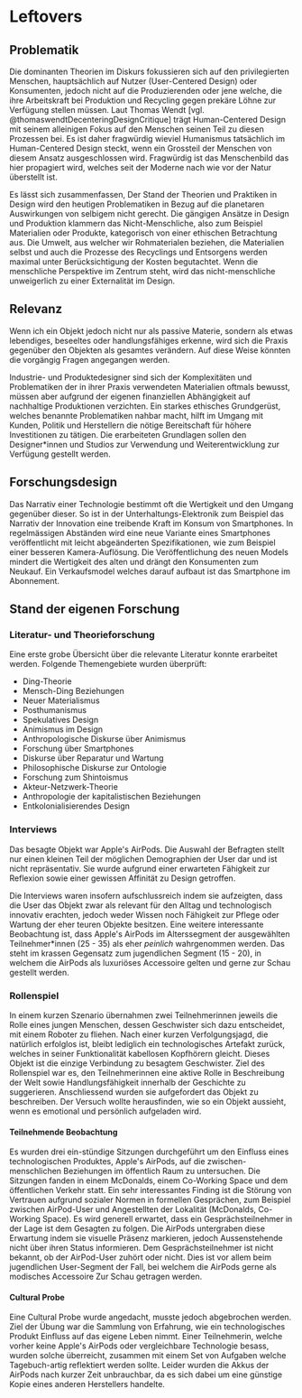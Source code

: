 # Leftovers

## Problematik

Die dominanten Theorien im Diskurs fokussieren sich auf den privilegierten Menschen, hauptsächlich auf Nutzer (User-Centered Design) oder Konsumenten, jedoch nicht auf die Produzierenden oder jene welche, die ihre Arbeitskraft bei Produktion und Recycling gegen prekäre Löhne zur Verfügung stellen müssen. Laut Thomas Wendt [vgl. @thomaswendtDecenteringDesignCritique] trägt Human-Centered Design mit seinem alleinigen Fokus auf den Menschen seinen Teil zu diesen Prozessen bei. Es ist daher fragwürdig wieviel Humanismus tatsächlich im Human-Centered Design steckt, wenn ein Grossteil der Menschen von diesem Ansatz ausgeschlossen wird. Fragwürdig ist das Menschenbild das hier propagiert wird, welches seit der Moderne nach wie vor der Natur überstellt ist.

Es lässt sich zusammenfassen, Der Stand der Theorien und Praktiken in Design wird den heutigen Problematiken in Bezug auf die planetaren Auswirkungen von selbigem nicht gerecht.  Die gängigen Ansätze in Design und Produktion klammern das Nicht-Menschliche, also zum Beispiel Materialien oder Produkte, kategorisch von einer ethischen Betrachtung aus. Die Umwelt, aus welcher wir Rohmaterialen beziehen, die Materialien selbst und auch die Prozesse des Recyclings und Entsorgens werden maximal unter Berücksichtigung der Kosten begutachtet. Wenn die menschliche Perspektive im Zentrum steht, wird das nicht-menschliche unweigerlich zu einer Externalität im Design.

## Relevanz
Wenn ich ein Objekt jedoch nicht nur als passive Materie, sondern als etwas lebendiges, beseeltes oder handlungsfähiges erkenne, wird sich die Praxis gegenüber den Objekten als gesamtes verändern. Auf diese Weise könnten die vorgängig Fragen angegangen werden.

Industrie- und Produktedesigner sind sich der Komplexitäten und Problematiken der in ihrer Praxis verwendeten Materialien oftmals bewusst, müssen aber aufgrund der eigenen finanziellen Abhängigkeit auf nachhaltige Produktionen verzichten. Ein starkes ethisches Grundgerüst, welches benannte Problematiken nahbar macht, hilft im Umgang mit Kunden, Politik und Herstellern die nötige Bereitschaft für höhere Investitionen zu tätigen. Die erarbeiteten Grundlagen sollen den Designer*innen und Studios zur Verwendung und Weiterentwicklung zur Verfügung gestellt werden.

## Forschungsdesign
Das Narrativ einer Technologie bestimmt oft die Wertigkeit und den Umgang gegenüber dieser. So ist in der Unterhaltungs-Elektronik zum Beispiel das Narrativ der Innovation eine treibende Kraft im Konsum von Smartphones. In regelmässigen Abständen wird eine neue Variante eines Smartphones veröffentlicht mit leicht abgeänderten Spezifikationen, wie zum Beispiel einer besseren Kamera-Auflösung. Die Veröffentlichung des neuen Models mindert die Wertigkeit des alten und drängt den Konsumenten zum Neukauf. Ein Verkaufsmodel welches darauf aufbaut ist das Smartphone im Abonnement.



## Stand der eigenen Forschung
### Literatur- und Theorieforschung
Eine erste grobe Übersicht über die relevante Literatur konnte erarbeitet werden. Folgende Themengebiete wurden überprüft: 

- Ding-Theorie
- Mensch-Ding Beziehungen
- Neuer Materialismus
- Posthumanismus
- Spekulatives Design
- Animismus im Design
- Anthropologische Diskurse über Animismus
- Forschung über Smartphones
- Diskurse über Reparatur und Wartung
- Philosophische Diskurse zur Ontologie
- Forschung zum Shintoismus
- Akteur-Netzwerk-Theorie
- Anthropologie der kapitalistischen Beziehungen
- Entkolonialisierendes Design

### Interviews
Das besagte Objekt war Apple's AirPods. Die Auswahl der Befragten stellt nur einen kleinen Teil der möglichen Demographien der User dar und ist nicht repräsentativ. Sie wurde aufgrund einer erwarteten Fähigkeit zur Reflexion sowie einer gewissen Affinität zu Design getroffen.

Die Interviews waren insofern aufschlussreich indem sie aufzeigten, dass die User das Objekt zwar als relevant für den Alltag und technologisch innovativ erachten, jedoch weder Wissen noch Fähigkeit zur Pflege oder Wartung der eher teuren Objekte besitzen. Eine weitere interessante Beobachtung ist, dass Apple's AirPods im Alterssegment der ausgewählten Teilnehmer*innen (25 - 35) als eher _peinlich_ wahrgenommen werden. Das steht im krassen Gegensatz zum jugendlichen Segment (15 - 20), in welchem die AirPods als luxuriöses Accessoire gelten und gerne zur Schau gestellt werden.

### Rollenspiel
In einem kurzen Szenario übernahmen zwei Teilnehmerinnen jeweils die Rolle eines jungen Menschen, dessen Geschwister sich dazu entscheidet, mit einem Roboter zu fliehen. Nach einer kurzen Verfolgungsjagd, die natürlich erfolglos ist, bleibt lediglich ein technologisches Artefakt zurück, welches in seiner Funktionalität kabellosen Kopfhörern gleicht. Dieses Objekt ist die einzige Verbindung zu besagtem Geschwister. Ziel des Rollenspiel war es, den Teilnehmerinnen eine aktive Rolle in Beschreibung der Welt sowie Handlungsfähigkeit innerhalb der Geschichte zu suggerieren. Anschliessend wurden sie aufgefordert das Objekt zu beschreiben. Der Versuch wollte herausfinden, wie so ein Objekt aussieht, wenn es emotional und persönlich aufgeladen wird.

#### Teilnehmende Beobachtung
Es wurden drei ein-stündige Sitzungen durchgeführt um den Einfluss eines technologischen Produktes, Apple's AirPods, auf die zwischen-menschlichen Beziehungen im öffentlich Raum zu untersuchen. Die Sitzungen fanden in einem McDonalds, einem Co-Working Space und dem öffentlichen Verkehr statt. Ein sehr interessantes Finding ist die Störung von Vertrauen aufgrund sozialer Normen in formellen Gesprächen, zum Beispiel zwischen AirPod-User und Angestellten der Lokalität (McDonalds, Co-Working Space). Es wird generell erwartet, dass ein Gesprächsteilnehmer in der Lage ist dem Gesagten zu folgen. Die AirPods untergraben diese Erwartung indem sie visuelle Präsenz markieren, jedoch Aussenstehende nicht über ihren Status informieren. Dem Gesprächsteilnehmer ist nicht bekannt, ob der AirPod-User zuhört oder nicht. Dies ist vor allem beim jugendlichen User-Segment der Fall, bei welchem die AirPods gerne als modisches Accessoire Zur Schau getragen werden.

#### Cultural Probe 
Eine Cultural Probe wurde angedacht, musste jedoch abgebrochen werden. Ziel der Übung war die Sammlung von Erfahrung, wie ein technologisches Produkt Einfluss auf das eigene Leben nimmt. Einer Teilnehmerin, welche vorher keine Apple's AirPods oder vergleichbare Technologie besass, wurden solche überreicht, zusammen mit einem Set von Aufgaben welche Tagebuch-artig reflektiert werden sollte. Leider wurden die Akkus der AirPods nach kurzer Zeit unbrauchbar, da es sich dabei um eine günstige Kopie eines anderen Herstellers handelte. 